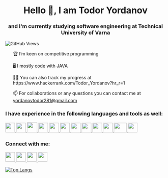 <h1 align="center">Hello 👋, I am Todor Yordanov</h1>
<h3 align="center">and I'm currently studying software engineering at Technical University of Varna</h3>

![GitHub Views](https://komarev.com/ghpvc/?username=yordanov0502)

<ul>🏆 I’m keen on competitive programming</ul>
<ul>🖥️ I mostly code with JAVA</ul>
<ul>👨‍💻 You can also track my progress at https://www.hackerrank.com/Todor_Yordanov?hr_r=1</ul>
<ul>📫 For collaborations or any questions you can contact me at <a href="mailto:yordanovtodor281@gmail.com">yordanovtodor281@gmail.com</a></ul>
  
<h3>I have experience in the following languages and tools as well:</h3>

<a href="https://www.java.com/en/">
<img src="https://softuni.bg/Content/images/university/professions/java.svg" width="30" height="30">
</a>

<a href="https://isocpp.org/">
<img src="https://upload.wikimedia.org/wikipedia/commons/thumb/1/18/ISO_C%2B%2B_Logo.svg/800px-ISO_C%2B%2B_Logo.svg.png" width="30" height="30">
</a>

<a href="https://www.w3schools.com/sql/">
<img src="https://db.cs.uni-tuebingen.de/teaching/ws2223/sql-is-a-programming-language/logo.svg" width="32" height="32">
</a>

<a href="https://www.w3schools.com/html/default.asp">
<img src="https://cdn.worldvectorlogo.com/logos/html-1.svg" width="30" height="30">
</a>

<a href="https://www.w3.org/Style/CSS/Overview.en.html">
<img src= "https://upload.wikimedia.org/wikipedia/commons/thumb/6/62/CSS3_logo.svg/800px-CSS3_logo.svg.png" width="30" height="30">
</a>                                                                                                                  

<a href="https://react.dev/">
<img src= "https://upload.wikimedia.org/wikipedia/commons/thumb/a/a7/React-icon.svg/1200px-React-icon.svg.png" width="30" height="30">
</a>    

<a href="https://spring.io/">
<img src= "https://humancoders-formations.s3.amazonaws.com/uploads/course/logo/227/formation-java-spring-web.png" width="30" height="30">
</a>
      
<a href="https://www.oracle.com/database/">
<img src="https://encrypted-tbn0.gstatic.com/images?q=tbn:ANd9GcTAWJi4USbJq-RgjDlA3b04yHNkhwrA-EZ4iMHEO6nMggZmXS197iiHN-GUpP8VxxDe6_4&usqp=CAU" width="30" height="30">
</a>

<a href="https://www.postgresql.org/">
<img src="https://upload.wikimedia.org/wikipedia/commons/2/29/Postgresql_elephant.svg" width="30" height="30">
</a>

<a href="https://hibernate.org/">
<img src= "https://cdn.worldvectorlogo.com/logos/hibernate.svg" width="30" height="30">
</a>
                                                                  
<a href="https://visualstudio.microsoft.com/">
<img src="https://1000logos.net/wp-content/uploads/2020/08/Visual-Studio-Logo.png" width="40" height="30">
</a>

<a href="https://www.jetbrains.com/idea/">
<img src="https://upload.wikimedia.org/wikipedia/commons/thumb/9/9c/IntelliJ_IDEA_Icon.svg/1200px-IntelliJ_IDEA_Icon.svg.png" width="30" height="30">
</a>



<h3>Connect with me:</h3>
<a href="https://www.facebook.com/profile.php?id=100004242373578&viewas=&show_switched_toast=false&show_switched_tooltip=false&is_tour_dismissed=false&is_tour_completed=false&show_podcast_settings=false&show_community_transition=false&show_community_review_changes=false&should_open_composer=false&badge_type=NEW_MEMBER&show_community_rollback_toast=false&show_community_rollback=false&show_follower_visibility_disclosure=false&bypass_exit_warning=true">
<img src= "https://www.rpc.ox.ac.uk/wp-content/uploads/2021/10/Facebook-Logo.png" width="30" height="30">
</a>

<a href="https://www.instagram.com/yordanov5.0/">
<img src= "https://upload.wikimedia.org/wikipedia/commons/thumb/9/95/Instagram_logo_2022.svg/1200px-Instagram_logo_2022.svg.png" width="30" height="30">
</a>

<a href="https://www.hackerrank.com/Todor_Yordanov?hr_r=1">
<img src= "https://upload.wikimedia.org/wikipedia/commons/thumb/4/40/HackerRank_Icon-1000px.png/800px-HackerRank_Icon-1000px.png" width="30" height="30">
</a>

<a href="https://www.linkedin.com/in/todor-yordanov0502/">
<img src= "https://upload.wikimedia.org/wikipedia/commons/thumb/c/ca/LinkedIn_logo_initials.png/800px-LinkedIn_logo_initials.png" width="30" height="30">
</a>


[![Top Langs](https://github-readme-stats.vercel.app/api/top-langs/?username=yordanov0502&layout=compact&theme=aura)](https://github.com/yordanov0502/github-readme-stats) 


